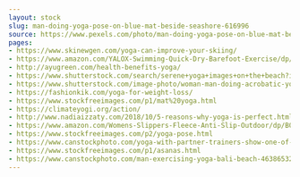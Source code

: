 ```yaml
---
layout: stock
slug: man-doing-yoga-pose-on-blue-mat-beside-seashore-616996
source: https://www.pexels.com/photo/man-doing-yoga-pose-on-blue-mat-beside-seashore-616996/
pages:
- https://www.skinewgen.com/yoga-can-improve-your-skiing/
- https://www.amazon.com/YALOX-Swimming-Quick-Dry-Barefoot-Exercise/dp/B07CMK6PYR
- http://ayugreen.com/health-benefits-yoga/
- https://www.shutterstock.com/search/serene+yoga+images+on+the+beach?image_type=photo
- https://www.shutterstock.com/image-photo/woman-man-doing-acrobatic-yoga-on-449902630
- https://fashionkik.com/yoga-for-weight-loss/
- https://www.stockfreeimages.com/p1/mat%20yoga.html
- https://climateyogi.org/action/
- http://www.nadiaizzaty.com/2018/10/5-reasons-why-yoga-is-perfect.html
- https://www.amazon.com/Womens-Slippers-Fleece-Anti-Slip-Outdoor/dp/B07HHPDD34
- https://www.stockfreeimages.com/p2/yoga-pose.html
- https://www.canstockphoto.com/yoga-with-partner-trainers-show-one-of-31515879.html
- https://www.stockfreeimages.com/p1/asanas.html
- https://www.canstockphoto.com/man-exercising-yoga-bali-beach-46386532.html
---
```

